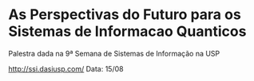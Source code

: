 # As Perspectivas do Futuro para os Sistemas de Informacao Quanticos

Palestra dada na 9ª Semana de Sistemas de Informação na USP

http://ssi.dasiusp.com/
Data: 15/08

